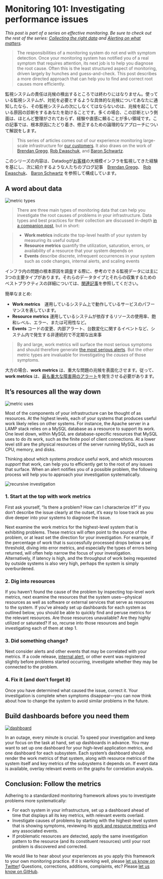 # Monitoring 101: Investigating performance issues

*This post is part of a series on effective monitoring. Be sure to check out the rest of the series: [Collecting the right data](/blog/monitoring-101-collecting-data/) and [Alerting on what matters](/blog/monitoring-101-alerting/).*

> The responsibilities of a monitoring system do not end with symptom detection. Once your monitoring system has notified you of a real symptom that requires attention, its next job is to help you diagnose the root cause. Often this is the least structured aspect of monitoring, driven largely by hunches and guess-and-check. This post describes a more directed approach that can help you to find and correct root causes more efficiently.

監視システムの責任は兆候の検出するところでは終わりにはなりません。使っている監視システムが、対処を必要とするような具体的な兆候についてあなたに通知したなら、その監視システムの次にしなくてはならないのは、兆候を起こしている原因の診断をするあなたを助けることです。多くの場合、この診断という側面は、ほとんど整理がされておらず、経験や直感に頼ることが多い領域です。この記事では、根本原因にたどり着き、修正するための論理的なアプローチについて解説をします。

> This series of articles comes out of our experience monitoring large-scale infrastructure for [our customers](https://www.datadoghq.com/customers/). It also draws on the work of [Brendan Gregg](http://dtdg.co/use-method), [Rob Ewaschuk](http://dtdg.co/philosophy-alerting), and [Baron Schwartz](http://dtdg.co/metrics-attention).

このシリーズの内容は、Datadogが[お客様](https://www.datadoghq.com/customers/)の大規模インフラを監視してきた経験を基にし、次に紹介するような人たちのブログ記事　[Brendan Gregg](http://dtdg.co/use-method)、 [Rob
Ewaschuk](http://dtdg.co/philosophy-alerting)、 [Baron
Schwartz](http://dtdg.co/metrics-attention) を参照して構成しています。

## A word about data

![metric types](https://d33tyra1llx9zy.cloudfront.net/blog/images/2015-05-how-to-monitor/alerting101_chart_1.png)

> There are three main types of monitoring data that can help you investigate the root causes of problems in your infrastructure. Data types and best practices for their collection are discussed in-depth [in a companion post](https://www.datadoghq.com/blog/2015/06/monitoring-101-collecting-data/), but in short:

> -   **Work metrics** indicate the top-level health of your system by measuring its useful output
> -   **Resource metrics** quantify the utilization, saturation, errors, or availability of a resource that your system depends on
> -   **Events** describe discrete, infrequent occurrences in your system such as code changes, internal alerts, and scaling events

インフラ内の問題の根本原因を調査する際に、参考のできる監視データには主に3つの主要タイプがあります。それらのデータタイプとそれらの収集するためのベストプラクティスの詳細については、[関連記事](https://www.datadoghq.com/blog/2015/06/monitoring-101-collecting-data/)を参照してください。

簡単なまとめ:

- **Work metrics**　運用しているシステム上で動作しているサービスのパフーマンスを表しています。
- **Resource metrics** 運用しているシステムが依存するリソースの使用率、飽和レベル、エラー、または可用性など。
- **Events** コードの変更、内部アラート、台数変化に関するイベントなど、システム内で発生する非連続的で不定期な出来事

> By and large, work metrics will surface the most serious symptoms and should therefore generate [the most serious alerts](https://www.datadoghq.com/blog/2015/06/monitoring-101-alerting/#page-on-symptoms). But the other metric types are invaluable for investigating the *causes* of those symptoms.

大方の場合、**work metrics** は、重大な問題の兆候を表面化させます。従って、**work metrics** は、[最も重大な障害用のアラート](https://www.datadoghq.com/blog/2015/06/monitoring-101-alerting/#page-on-symptoms)を発生させる必要があります。

## It’s resources all the way down

![metric uses](https://d33tyra1llx9zy.cloudfront.net/blog/images/2015-05-how-to-monitor/alerting101_2_chart.png)

Most of the components of your infrastructure can be thought of as resources. At the highest levels, each of your systems that produces useful work likely relies on other systems. For instance, the Apache server in a LAMP stack relies on a MySQL database as a resource to support its work. One level down, within MySQL are database-specific resources that MySQL uses to do *its* work, such as the finite pool of client connections. At a lower level still are the physical resources of the server running MySQL, such as CPU, memory, and disks.

Thinking about which systems *produce* useful work, and which resources *support* that work, can help you to efficiently get to the root of any issues that surface. When an alert notifies you of a possible problem, the following process will help you to approach your investigation systematically.

![recursive investigation](https://d33tyra1llx9zy.cloudfront.net/blog/images/2015-05-how-to-monitor/investigating_diagram_4.png)

### 1. Start at the top with work metrics

First ask yourself, “Is there a problem? How can I characterize it?” If you don’t describe the issue clearly at the outset, it’s easy to lose track as you dive deeper into your systems to diagnose the issue.

Next examine the work metrics for the highest-level system that is exhibiting problems. These metrics will often point to the source of the problem, or at least set the direction for your investigation. For example, if the percentage of work that is successfully processed drops below a set threshold, diving into error metrics, and especially the types of errors being returned, will often help narrow the focus of your investigation. Alternatively, if latency is high, and the throughput of work being requested by outside systems is also very high, perhaps the system is simply overburdened.

### 2. Dig into resources

If you haven’t found the cause of the problem by inspecting top-level work metrics, next examine the resources that the system uses—physical resources as well as software or external services that serve as resources to the system. If you’ve already set up dashboards for each system as outlined below, you should be able to quickly find and peruse metrics for the relevant resources. Are those resources unavailable? Are they highly utilized or saturated? If so, recurse into those resources and begin investigating each of them at step 1.

### 3. Did something change?

Next consider alerts and other events that may be correlated with your metrics. If a code release, [internal alert](https://www.datadoghq.com/blog/2015/06/monitoring-101-alerting/#levels-of-urgency), or other event was registered slightly before problems started occurring, investigate whether they may be connected to the problem.

### 4. Fix it (and don’t forget it)

Once you have determined what caused the issue, correct it. Your investigation is complete when symptoms disappear—you can now think about how to change the system to avoid similar problems in the future.

## Build dashboards before you need them

[![dashboard](https://d33tyra1llx9zy.cloudfront.net/blog/images/2015-05-how-to-monitor/example-dashboard-2.png)](https://d33tyra1llx9zy.cloudfront.net/blog/images/2015-05-how-to-monitor/example-dashboard-2.png)

In an outage, every minute is crucial. To speed your investigation and keep your focus on the task at hand, set up dashboards in advance. You may want to set up one dashboard for your high-level application metrics, and one dashboard for each subsystem. Each system’s dashboard should render the work metrics of that system, along with resource metrics of the system itself and key metrics of the subsystems it depends on. If event data is available, overlay relevant events on the graphs for correlation analysis.

## Conclusion: Follow the metrics

Adhering to a standardized monitoring framework allows you to investigate problems more systematically:

-   For each system in your infrastructure, set up a dashboard ahead of time that displays all its key metrics, with relevant events overlaid.
-   Investigate causes of problems by starting with the highest-level system that is showing symptoms, reviewing its [work and resource metrics](https://www.datadoghq.com/blog/2015/06/monitoring-101-collecting-data/#metrics) and any associated events.
-   If problematic resources are detected, apply the same investigation pattern to the resource (and its constituent resources) until your root problem is discovered and corrected.

We would like to hear about your experiences as you apply this framework to your own monitoring practice. If it is working well, please [let us know on Twitter](https://twitter.com/datadoghq)! Questions, corrections, additions, complaints, etc? Please [let us know on GitHub](https://github.com/DataDog/the-monitor/blob/master/monitoring-101/monitoring_101_investigating_performance_issues.md).
